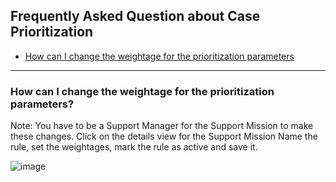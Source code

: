 ## Frequently Asked Question about Case Prioritization

* [How can I change the weightage for the prioritization parameters](/dba-support/DBA-Education/#/DBA-Education/wis/wtwon/Faq#weightage)



---

### <a id="weightage" name="weightage"></a>How can I change the weightage for the prioritization parameters?
Note: You have to be a Support Manager for the Support Mission to make these changes.
Click on the details view for the Support Mission
Name the rule, set the weightages, mark the rule as active and save it.

![image](https://media.github.ibm.com/user/10199/files/3a41049e-cbcc-11e8-958d-ef4e3c03b536)
